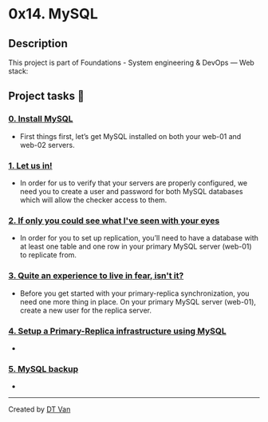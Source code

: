 # 0x14. MySQL
## Description
 This project is part of Foundations - System engineering & DevOps ― Web stack:
## Project tasks :wrench:
### [0. Install MySQL ](./0x14-mysql) 
* First things first, let’s get MySQL installed on both your web-01 and web-02 servers.
### [1. Let us in! ](./README.md) 
* In order for us to verify that your servers are properly configured, we need you to create a user and password for both MySQL databases which will allow the checker access to them.
### [2. If only you could see what I've seen with your eyes ](./web-01) 
* In order for you to set up replication, you’ll need to have a database with at least one table and one row in your primary MySQL server (web-01) to replicate from.
### [3. Quite an experience to live in fear, isn't it? ](./holberton_user) 
* Before you get started with your primary-replica synchronization, you need one more thing in place. On your primary MySQL server (web-01), create a new user for the replica server.
### [4. Setup a Primary-Replica infrastructure using MySQL ](./tyrell_corp) 
* 
### [5. MySQL backup ](./web-02) 
* 
---
Created by [DT Van](https://github.com/dtvangogh)